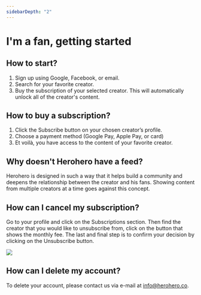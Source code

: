 ```yaml
---
sidebarDepth: "2"
---
```

# I'm a fan, getting started

## How to start?

1. Sign up using Google, Facebook, or email.
2. Search for your favorite creator.
3. Buy the subscription of your selected creator. This will automatically unlock all of the creator's content.

## How to buy a subscription?

1. Click the Subscribe button on your chosen creator’s profile.
2. Choose a payment method (Google Pay, Apple Pay, or card)
3. Et voilà, you have access to the content of your favorite creator.

## Why doesn't Herohero have a feed?

Herohero is designed in such a way that it helps build a community and deepens the relationship between the creator and his fans. Showing content from multiple creators at a time goes against this concept.

## How can I cancel my subscription?

Go to your profile and click on the Subscriptions section. Then find the creator that you would like to unsubscribe from, click on the button that shows the monthly fee. The last and final step is to confirm your decision by clicking on the Unsubscribe button.

![](/images/1-1.png)

## How can I delete my account?

To delete your account, please contact us via e-mail at [info@herohero.co](mailto:info@herohero.co).
